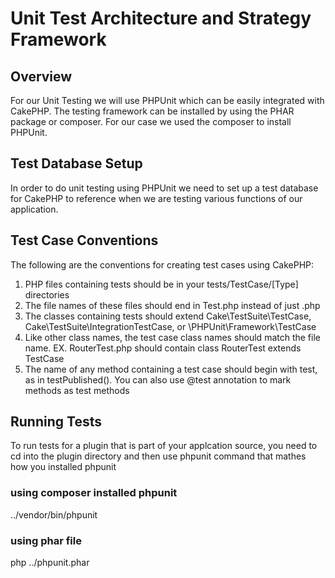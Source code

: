 # Unit Test Architecture and Strategy Framework  
  
## Overview  
  
For our Unit Testing we will use PHPUnit which can be easily integrated with CakePHP. The testing 
framework can be installed by using the PHAR package or composer. For our case we used the composer to 
install PHPUnit.  
  
## Test Database Setup  
  
In order to do unit testing using PHPUnit we need to set up a test database for CakePHP to reference 
when we are testing various functions of our application.  
  
## Test Case Conventions  
  
The following are the conventions for creating test cases using CakePHP:  
1) PHP files containing tests should be in your tests/TestCase/[Type] directories  
2) The file names of these files should end in Test.php instead of just .php  
3) The classes containing tests should extend Cake\TestSuite\TestCase, 
Cake\TestSuite\IntegrationTestCase, or \PHPUnit\Framework\TestCase  
4) Like other class names, the test case class names should match the file name. EX. RouterTest.php 
should contain class RouterTest extends TestCase  
5) The name of any method containing a test case should begin with test, as in testPublished(). You can 
also use @test annotation to mark methods as test methods  
  
## Running Tests  
  
To run tests for a plugin that is part of your applcation source, you need to cd into the plugin 
directory and then use phpunit command that mathes how you installed phpunit  
  
### using composer installed phpunit  
../vendor/bin/phpunit  
  
### using phar file  
php ../phpunit.phar  


